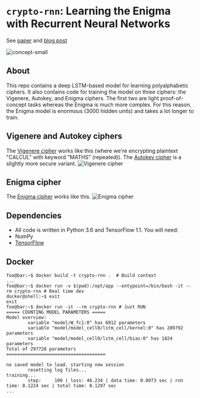 `crypto-rnn`: Learning the Enigma with Recurrent Neural Networks
=======
See [paper](https://arxiv.org/abs/1708.07576) and [blog post](https://greydanus.github.io/2017/01/07/enigma-rnn/)

![concept-small](static/concept-small.png)

About
--------
This repo contains a deep LSTM-based model for learning polyalphabetic ciphers. It also contains code for training the model on three ciphers: the Vigenere, Autokey, and Enigma ciphers. The first two are light proof-of-concept tasks whereas the Enigma is much more complex. For this reason, the Enigma model is enormous (3000 hidden units) and takes a lot longer to train.

Vigenere and Autokey ciphers
--------
The [Vigenere cipher](https://en.wikipedia.org/wiki/Vigen%C3%A8re_cipher) works like this (where we're encrypting plaintext "CALCUL" with keyword "MATHS" (repeated)). The [Autokey cipher](https://en.wikipedia.org/wiki/Autokey_cipher) is a slightly more secure variant.
![Vigenere cipher](static/vigenere.gif?raw=true)

Enigma cipher
--------
The [Enigma cipher](https://en.wikipedia.org/wiki/Enigma_machine) works like this.
![Enigma cipher](static/enigma.gif?raw=true)

Dependencies
--------
* All code is written in Python 3.6 and TensorFlow 1.1. You will need:
 * NumPy
 * [TensorFlow](https://www.tensorflow.org/install/)

Docker
--------
```console
foo@bar:~$ docker build -t crypto-rnn .  # Build context
...
foo@bar:~$ docker run -v $(pwd):/opt/app --entypoint=/bin/bash -it --rm crypto-rnn # Real time dev
docker@shell:~$ exit
exit
foo@bar:~$ docker run -it --rm crypto-rnn # Just RUN
===== COUNTING MODEL PARAMETERS =====
Model overview:
        variable "model/W_fc1:0" has 6912 parameters
        variable "model/model_cell0/lstm_cell/kernel:0" has 289792 parameters
        variable "model/model_cell0/lstm_cell/bias:0" has 1024 parameters
Total of 297728 parameters
=====================================

no saved model to load. starting new session
        resetting log files...
training...
        step:     100 | loss: 46.234 | data time: 0.0073 sec | rnn time: 0.1224 sec | total time: 0.1297 sec
...
```

